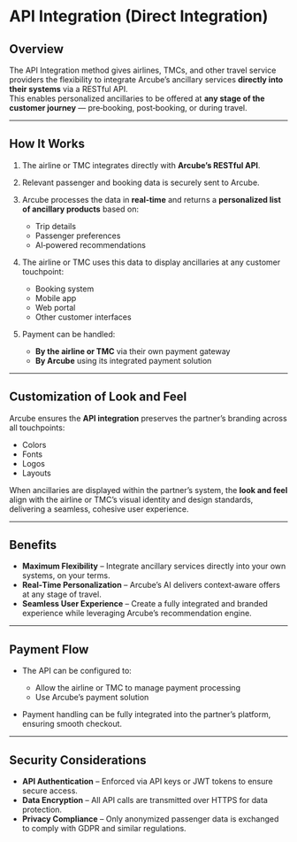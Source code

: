 # API Integration (Direct Integration)

## Overview
The API Integration method gives airlines, TMCs, and other travel service providers the flexibility to integrate Arcube’s ancillary services **directly into their systems** via a RESTful API.  
This enables personalized ancillaries to be offered at **any stage of the customer journey** — pre‑booking, post‑booking, or during travel.

---

## How It Works
1. The airline or TMC integrates directly with **Arcube’s RESTful API**.
2. Relevant passenger and booking data is securely sent to Arcube.
3. Arcube processes the data in **real‑time** and returns a **personalized list of ancillary products** based on:

    - Trip details
    - Passenger preferences
    - AI‑powered recommendations

4. The airline or TMC uses this data to display ancillaries at any customer touchpoint:

    - Booking system
    - Mobile app
    - Web portal
    - Other customer interfaces

5. Payment can be handled:

    - **By the airline or TMC** via their own payment gateway
    - **By Arcube** using its integrated payment solution


---

## Customization of Look and Feel
Arcube ensures the **API integration** preserves the partner’s branding across all touchpoints:

- Colors  
- Fonts  
- Logos  
- Layouts  

When ancillaries are displayed within the partner’s system, the **look and feel** align with the airline or TMC’s visual identity and design standards, delivering a seamless, cohesive user experience.

---

## Benefits
- **Maximum Flexibility** – Integrate ancillary services directly into your own systems, on your terms.  
- **Real‑Time Personalization** – Arcube’s AI delivers context‑aware offers at any stage of travel.  
- **Seamless User Experience** – Create a fully integrated and branded experience while leveraging Arcube’s recommendation engine.

---

## Payment Flow
- The API can be configured to:

    - Allow the airline or TMC to manage payment processing
    - Use Arcube’s payment solution

- Payment handling can be fully integrated into the partner’s platform, ensuring smooth checkout.


---

## Security Considerations
- **API Authentication** – Enforced via API keys or JWT tokens to ensure secure access.  
- **Data Encryption** – All API calls are transmitted over HTTPS for data protection.  
- **Privacy Compliance** – Only anonymized passenger data is exchanged to comply with GDPR and similar regulations.

